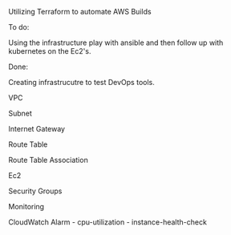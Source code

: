 Utilizing Terraform to automate AWS Builds

To do:

Using the infrastructure play with ansible and then follow up with kubernetes on the Ec2's.

Done:

Creating infrastrucutre to test DevOps tools.

VPC

Subnet

Internet Gateway

Route Table

Route Table Association 

Ec2

Security Groups

Monitoring

CloudWatch Alarm
    - cpu-utilization
    - instance-health-check

